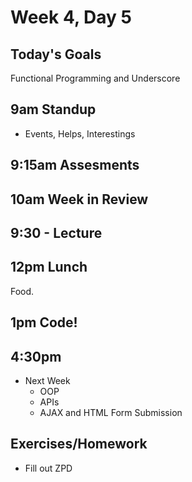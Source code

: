 # Week 4, Day 5

## Today's Goals

Functional Programming and Underscore

## 9am Standup

- Events, Helps, Interestings

## 9:15am Assesments

## 10am Week in Review

## 9:30 - Lecture

## 12pm Lunch

Food.

## 1pm Code!

## 4:30pm

- Next Week
  - OOP
  - APIs
  - AJAX and HTML Form Submission

## Exercises/Homework

- Fill out ZPD
